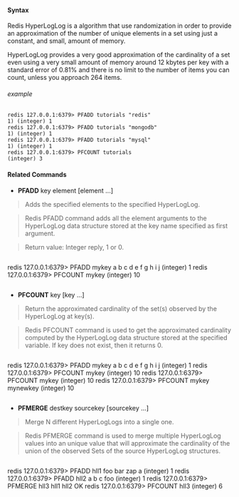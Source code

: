 #### Syntax
Redis HyperLogLog is a algorithm that use randomization in order to provide an approximation of the number of unique elements in a set using just a constant, and small, amount of memory.

HyperLogLog provides a very good approximation of the cardinality of a set even using a very small amount of memory around 12 kbytes per key with a standard error of 0.81% and there is no limit to the number of items you can count, unless you approach 264 items.

###### example
```
redis 127.0.0.1:6379> PFADD tutorials "redis"
1) (integer) 1
redis 127.0.0.1:6379> PFADD tutorials "mongodb"
1) (integer) 1
redis 127.0.0.1:6379> PFADD tutorials "mysql"
1) (integer) 1
redis 127.0.0.1:6379> PFCOUNT tutorials
(integer) 3
```

#### Related Commands

* **PFADD** key element [element ...]

> Adds the specified elements to the specified HyperLogLog.

> Redis PFADD command adds all the element arguments to the HyperLogLog data structure stored at the key name specified as first argument.

> Return value: Integer reply, 1 or 0.

> ```
redis 127.0.0.1:6379> PFADD mykey a b c d e f g h i j
(integer) 1
redis 127.0.0.1:6379> PFCOUNT mykey
(integer) 10
> ```

* **PFCOUNT** key [key ...]

> Return the approximated cardinality of the set(s) observed by the HyperLogLog at key(s).

> Redis PFCOUNT command is used to get the approximated cardinality computed by the HyperLogLog data structure stored at the specified variable. If key does not exist, then it returns 0.

> ```
redis 127.0.0.1:6379> PFADD mykey a b c d e f g h i j
(integer) 1
redis 127.0.0.1:6379> PFCOUNT mykey
(integer) 10
redis 127.0.0.1:6379> PFCOUNT mykey
(integer) 10
redis 127.0.0.1:6379> PFCOUNT mykey mynewkey
(integer) 10
> ```

* **PFMERGE** destkey sourcekey [sourcekey ...]

> Merge N different HyperLogLogs into a single one.

> Redis PFMERGE command is used to merge multiple HyperLogLog values into an unique value that will approximate the cardinality of the union of the observed Sets of the source HyperLogLog structures.

> ```
redis 127.0.0.1:6379> PFADD hll1 foo bar zap a
(integer) 1
redis 127.0.0.1:6379> PFADD hll2 a b c foo
(integer) 1
redis 127.0.0.1:6379> PFMERGE hll3 hll1 hll2
OK
redis 127.0.0.1:6379> PFCOUNT hll3
(integer) 6
> ```